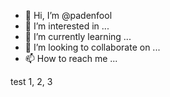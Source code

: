 - 👋 Hi, I’m @padenfool
- 👀 I’m interested in ...
- 🌱 I’m currently learning ...
- 💞️ I’m looking to collaborate on ...
- 📫 How to reach me ...

<!---
I'm working on identity :~)
--->

test 1, 2, 3
